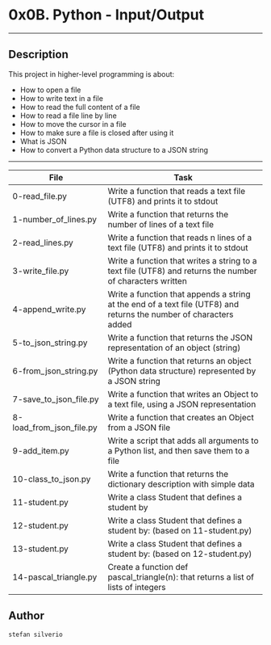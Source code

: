 # 0x0B. Python - Input/Output
---
## Description

This project in higher-level programming is about:
* How to open a file
* How to write text in a file
* How to read the full content of a file
* How to read a file line by line
* How to move the cursor in a file
* How to make sure a file is closed after using it
* What is JSON
* How to convert a Python data structure to a JSON string

---
File|Task
---|---
0-read_file.py | Write a function that reads a text file (UTF8) and prints it to stdout
1-number_of_lines.py | Write a function that returns the number of lines of a text file
2-read_lines.py | Write a function that reads n lines of a text file (UTF8) and prints it to stdout
3-write_file.py | Write a function that writes a string to a text file (UTF8) and returns the number of characters written
4-append_write.py | Write a function that appends a string at the end of a text file (UTF8) and returns the number of characters added
5-to_json_string.py | Write a function that returns the JSON representation of an object (string)
6-from_json_string.py | Write a function that returns an object (Python data structure) represented by a JSON string
7-save_to_json_file.py | Write a function that writes an Object to a text file, using a JSON representation
8-load_from_json_file.py | Write a function that creates an Object from a JSON file
9-add_item.py | Write a script that adds all arguments to a Python list, and then save them to a file
10-class_to_json.py | Write a function that returns the dictionary description with simple data 
11-student.py | Write a class Student that defines a student by
12-student.py | Write a class Student that defines a student by: (based on 11-student.py)
13-student.py | Write a class Student that defines a student by: (based on 12-student.py)
14-pascal_triangle.py | Create a function def pascal_triangle(n): that returns a list of lists of integers

## Author
`stefan silverio`